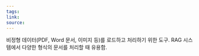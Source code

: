 ```yaml
---
tags: 
link: 
source:
---
```

비정형 데이터(PDF, Word 문서, 이미지 등)를 로드하고 처리하기 위한 도구. RAG 시스템에서 다양한 형식의 문서를 처리할 때 유용함.